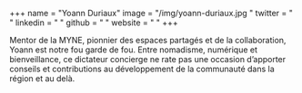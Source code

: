 +++
name = "Yoann Duriaux"
image = "/img/yoann-duriaux.jpg "
twitter = " "
linkedin = " "
github = " "
website = " "
+++

Mentor de la MYNE, pionnier des espaces partagés et de la collaboration, Yoann est notre fou garde de fou. Entre nomadisme, numérique et bienveillance, ce dictateur concierge ne rate pas une occasion d’apporter conseils et contributions au développement de la communauté dans la région et au delà.
